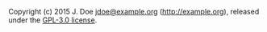 Copyright (c) 2015 J. Doe <jdoe@example.org> (http://example.org), released under the [GPL-3.0 license](https://spdx.org/licenses/GPL-3.0#licenseText).
